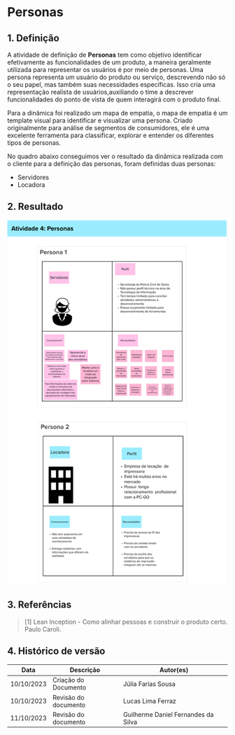 # Personas

## 1. Definição
A atividade de definição de __Personas__  tem como objetivo identificar efetivamente as funcionalidades de um produto, a maneira
geralmente utilizada para representar os usuários é por meio de personas. Uma persona representa um usuário do produto ou serviço, descrevendo não só o seu papel, mas também suas necessidades específicas. Isso cria uma representação realista de usuários,auxiliando o time a descrever funcionalidades do ponto de vista de quem interagirá com o produto final.

Para a dinâmica foi realizado um mapa de empatia, o mapa de empatia é um template visual para identificar e visualizar
uma persona. Criado originalmente para análise de segmentos de consumidores, ele é uma excelente ferramenta para classificar,
explorar e entender os diferentes tipos de personas.

No quadro abaixo conseguimos ver o resultado da dinâmica realizada com o cliente para a definição das personas, foram definidas duas personas:

- Servidores
- Locadora

## 2. Resultado


![Personas](../assets/lean-inception/personas.png)


## 3. Referências

> [1] Lean Inception - Como alinhar pessoas e construir o produto certo. Paulo Caroli.

## 4. Histórico de versão

|**Data**|**Descrição**|**Autor(es)**|
|--------|-------------|--------------|
|10/10/2023| Criação do Documento |Júlia Farias Sousa|
|10/10/2023| Revisão do documento | Lucas Lima Ferraz|
|11/10/2023| Revisão do documento | Guilherme Daniel Fernandes da Silva |